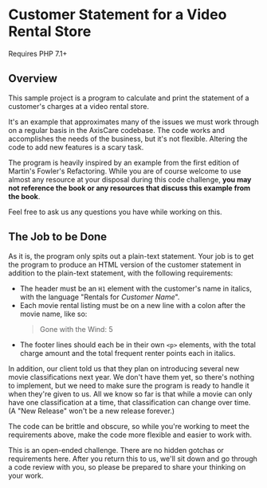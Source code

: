 # Customer Statement for a Video Rental Store

Requires PHP 7.1+

## Overview

This sample project is a program to calculate and print the statement of a customer's charges at a video rental store.

It's an example that approximates many of the issues we must work through on a regular basis in the AxisCare codebase. The code works and accomplishes the needs of the business, but it's not flexible. Altering the code to add new features is a scary task.

The program is heavily inspired by an example from the first edition of Martin's Fowler's Refactoring. While you are of course welcome to use almost any resource at your disposal during this code challenge, **you may not reference the book or any resources that discuss this example from the book**.

Feel free to ask us any questions you have while working on this.

## The Job to be Done

As it is, the program only spits out a plain-text statement. Your job is to get the program to produce an HTML version of the customer statement in addition to the plain-text statement, with the following requirements:

- The header must be an `H1` element with the customer's name in italics, with the language "Rentals for _Customer Name_".
- Each movie rental listing must be on a new line with a colon after the movie name, like so:
  > Gone with the Wind: 5
- The footer lines should each be in their own `<p>` elements, with the total charge amount and the total frequent renter points each in italics.

In addition, our client told us that they plan on introducing several new movie classifications next year. We don't have them yet, so there's nothing to implement, but we need to make sure the program is ready to handle it when they're given to us. All we know so far is that while a movie can only have one classification at a time, that classification can change over time. (A "New Release" won't be a new release forever.)

The code can be brittle and obscure, so while you're working to meet the requirements above, make the code more flexible and easier to work with.

This is an open-ended challenge. There are no hidden gotchas or requirements here. After you return this to us, we'll sit down and go through a code review with you, so please be prepared to share your thinking on your work.
